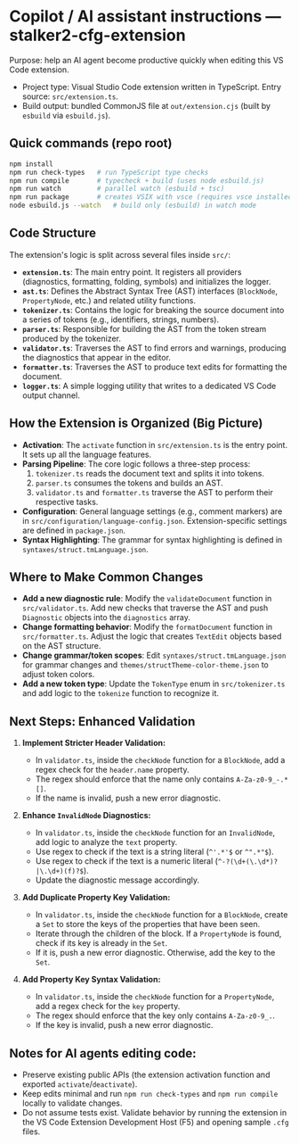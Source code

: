 # Copilot / AI assistant instructions — stalker2-cfg-extension

Purpose: help an AI agent become productive quickly when editing this VS Code extension.

- Project type: Visual Studio Code extension written in TypeScript. Entry source: `src/extension.ts`.
- Build output: bundled CommonJS file at `out/extension.cjs` (built by `esbuild` via `esbuild.js`).

## Quick commands (repo root)

```bash
npm install
npm run check-types   # run TypeScript type checks
npm run compile       # typecheck + build (uses node esbuild.js)
npm run watch         # parallel watch (esbuild + tsc)
npm run package       # creates VSIX with vsce (requires vsce installed)
node esbuild.js --watch   # build only (esbuild) in watch mode
```

## Code Structure

The extension's logic is split across several files inside `src/`:

- **`extension.ts`**: The main entry point. It registers all providers (diagnostics, formatting, folding, symbols) and initializes the logger.
- **`ast.ts`**: Defines the Abstract Syntax Tree (AST) interfaces (`BlockNode`, `PropertyNode`, etc.) and related utility functions.
- **`tokenizer.ts`**: Contains the logic for breaking the source document into a series of tokens (e.g., identifiers, strings, numbers).
- **`parser.ts`**: Responsible for building the AST from the token stream produced by the tokenizer.
- **`validator.ts`**: Traverses the AST to find errors and warnings, producing the diagnostics that appear in the editor.
- **`formatter.ts`**: Traverses the AST to produce text edits for formatting the document.
- **`logger.ts`**: A simple logging utility that writes to a dedicated VS Code output channel.

## How the Extension is Organized (Big Picture)

- **Activation**: The `activate` function in `src/extension.ts` is the entry point. It sets up all the language features.
- **Parsing Pipeline**: The core logic follows a three-step process:
  1.  `tokenizer.ts` reads the document text and splits it into tokens.
  2.  `parser.ts` consumes the tokens and builds an AST.
  3.  `validator.ts` and `formatter.ts` traverse the AST to perform their respective tasks.
- **Configuration**: General language settings (e.g., comment markers) are in `src/configuration/language-config.json`. Extension-specific settings are defined in `package.json`.
- **Syntax Highlighting**: The grammar for syntax highlighting is defined in `syntaxes/struct.tmLanguage.json`.

## Where to Make Common Changes

- **Add a new diagnostic rule**: Modify the `validateDocument` function in `src/validator.ts`. Add new checks that traverse the AST and push `Diagnostic` objects into the `diagnostics` array.
- **Change formatting behavior**: Modify the `formatDocument` function in `src/formatter.ts`. Adjust the logic that creates `TextEdit` objects based on the AST structure.
- **Change grammar/token scopes**: Edit `syntaxes/struct.tmLanguage.json` for grammar changes and `themes/structTheme-color-theme.json` to adjust token colors.
- **Add a new token type**: Update the `TokenType` enum in `src/tokenizer.ts` and add logic to the `tokenize` function to recognize it.

## Next Steps: Enhanced Validation

1.  **Implement Stricter Header Validation:**
    *   In `validator.ts`, inside the `checkNode` function for a `BlockNode`, add a regex check for the `header.name` property.
    *   The regex should enforce that the name only contains `A-Za-z0-9_-.*[]`.
    *   If the name is invalid, push a new error diagnostic.

2.  **Enhance `InvalidNode` Diagnostics:**
    *   In `validator.ts`, inside the `checkNode` function for an `InvalidNode`, add logic to analyze the `text` property.
    *   Use regex to check if the text is a string literal (`^'.*'$` or `^".*"$`).
    *   Use regex to check if the text is a numeric literal (`^-?(\d+(\.\d*)?|\.\d+)(f)?$`).
    *   Update the diagnostic message accordingly.

3.  **Add Duplicate Property Key Validation:**
    *   In `validator.ts`, inside the `checkNode` function for a `BlockNode`, create a `Set` to store the keys of the properties that have been seen.
    *   Iterate through the children of the block. If a `PropertyNode` is found, check if its key is already in the `Set`.
    *   If it is, push a new error diagnostic. Otherwise, add the key to the `Set`.

4.  **Add Property Key Syntax Validation:**
    *   In `validator.ts`, inside the `checkNode` function for a `PropertyNode`, add a regex check for the `key` property.
    *   The regex should enforce that the key only contains `A-Za-z0-9_.`.
    *   If the key is invalid, push a new error diagnostic.

## Notes for AI agents editing code:

- Preserve existing public APIs (the extension activation function and exported `activate`/`deactivate`).
- Keep edits minimal and run `npm run check-types` and `npm run compile` locally to validate changes.
- Do not assume tests exist. Validate behavior by running the extension in the VS Code Extension Development Host (F5) and opening sample `.cfg` files.